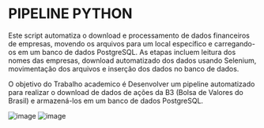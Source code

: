 # PIPELINE PYTHON
Este script automatiza o download e processamento de dados financeiros de empresas, movendo os arquivos para um local específico e carregando-os em um banco de dados PostgreSQL. As etapas incluem leitura dos nomes das empresas, download automatizado dos dados usando Selenium, movimentação dos arquivos e inserção dos dados no banco de dados.

O objetivo do Trabalho academico é Desenvolver um pipeline automatizado para realizar o download de dados de ações da B3 (Bolsa de Valores do Brasil) e armazená-los em um banco de dados PostgreSQL.

![image](https://github.com/otavio-schmieleski/Pipeline_Python/assets/106122377/a0eb57b9-d221-4381-94cb-319df036a83c)
![image](https://github.com/otavio-schmieleski/Pipeline_Python/assets/106122377/464d04cd-9c44-4142-9457-7d67b5470fcc)

